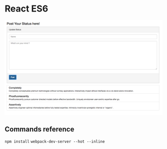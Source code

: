 # React ES6

<img src="images/demo-react.png">

## Commands reference

`npm install`
`webpack-dev-server --hot --inline`

